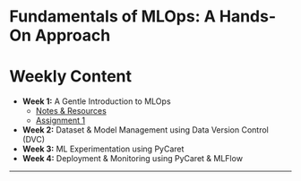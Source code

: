 # Fundamentals of MLOps: A Hands-On Approach

# Weekly Content

- **Week 1:** A Gentle Introduction to MLOps
    - [Notes & Resources](https://www.notion.so/Week-1-A-Gentle-Introduction-to-MLOps-2a250ff4e70348179aa9bc3f92529827)
    - [Assignment 1](https://www.notion.so/Assignment-1-b958deccfab6495290922385762e3ddf)
- **Week 2:** Dataset & Model Management using Data Version Control (DVC)
- **Week 3:** ML Experimentation using PyCaret
- **Week 4:** Deployment & Monitoring using PyCaret & MLFlow

---
